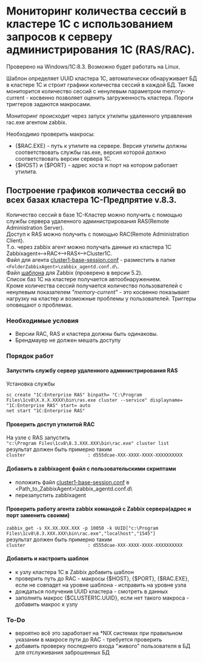 # Мониторинг количества сессий в кластере 1С с использованием запросов к серверу администрирования 1С (RAS/RAC).
Проверено на Windows/1C:8.3.
Возможно будет работать на Linux.

Шаблон определяет UUID кластера 1С, автоматически обнаруживает БД в кластере 1С и строит графики количества сессий в каждой БД.
Также мониторится количество сессий с ненулевым параметром memory-current - косвенно позволяет оценить загруженность кластера. Пороги триггеров задаются макросами.

Мониторинг происходит через запуск утилиты удаленного управления rac.exe агентом zabbix.

Необходимо проверить макросы:
- {$RAC.EXE} - путь к утилите на сервере. Версия утилиты должны соответствовать службы ras.exe, версия которой должно соответствовать версии сервера 1С.
- {$HOST} и {$PORT} - адрес хоста и порт на котором работает утилита.



## Построение графиков количества сессий во всех базах кластера 1С-Предпрятие v.8.3.  
Количество сессий в базе 1С-Кластер можно получить с помощью службы сервера удаленного администрирования RAS(Remote Administration Server).  
Доступ к RAS можно получить с помощью RAC(Remote Administration Client).  
Т.о. через zabbix агент можно получать данные из кластера 1С  
    Zabbixagent<-->RAC<-->RAS<-->Cluster1C.  
Файл для агента [cluster1-base-session.conf](./cluster1-base-session.conf) - разместить в папке ```<FolderZabbixAgent>\zabbix_agentd.conf.d\```.  
Файл [шаблона](./Zabbix-NumberOfSsessionsCluster1C.yaml) для Zabbix (проверено в версии 5.2).  
Список баз 1С на кластере получается автообнаружением.  
Кроме количества сессий получается количество пользователей с ненулевым показателем  *"memory-current"* - это косвенно показывает нагрузку на кластер и возможные проблемы у пользователей. Триггеры оповещают о проблемах.  
  
### Необходимые условия  
- Версии RAC, RAS и кластера должны быть одинаковы.  
- Брендмауер не должен мешать доступу  
### Порядок работ  
#### Запустить службу сервер удаленного администрирования RAS  
Установка службы  
```
sc create "1C:Enterprise RAS" binpath= "C:\Program Files\1cv8\Х.Х.Х.ХХХХ\bin\ras.exe cluster --service" displayname= "1C:Enterprise RAS" start= auto
net start "1C:Enterprise RAS"
```
#### Проверить доступ утилитой RAC  
На узле с RAS запустить  
```"c:\Program Files\1cv8\8.3.XXX.XXX\bin\rac.exe" cluster list```  
результат должен быть примерно таким  
```cluster                       : d555dcae-XXX-XXXX-XXXX-XXXXXXXXXX```  
#### Добавить в zabbixagent файл с пользовательскими скриптами  
- положить файл [cluster1-base-session.conf](./cluster1-base-session.conf) в <Path_to_ZabbixAgent>\zabbix_agentd.conf.d\  
- перезапустить zabbixagent  
#### Проверить работу агента zabbix командой с Zabbix сервера(адрес и порт заменить своими)  
```zabbix_get -s XX.XX.XXX.XXX -p 10050 -k UUID["c:\Program Files\1cv8\8.3.XXX.XXX\bin\rac.exe","localhost","1545"]```  
результат должен быть примерно таким  
```cluster                       : d555dcae-XXX-XXXX-XXXX-XXXXXXXXXX```  
#### Добавить и настроить шаблон  
- к узлу кластера 1С в Zabbix добавить шаблон  
- проверить путь до RAC - макросы {$HOST}, {$PORT}, {$RAC.EXE}, если не совпадет на уровне шаблона - исправить на уровне узла  
- дождаться получения UUID кластера - смотреть в данных  
- заполнить макрос {$CLUSTER1C.UUID}, если нет такого макроса - добавить макрос к узлу  
### To-Do  
- вероятно всё это заработает на \*NIX системах при правильном указании в макросе пути до RAC - требуется проверить  
- добавить проверку последнего входа "живого" пользователя в БД для отслуживания заброшенных БД

  
